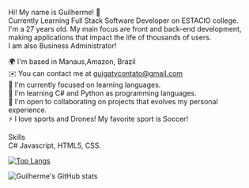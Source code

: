 Hi! My name is Guilherme! 👋 <br />
Currently Learning Full Stack Software Developer on ESTACIO college. <br />
I'm a 27 years old. My main focus are front and back-end development, making applications that impact the life of thousands of users. <br />
I am also Business Administrator!  <br />

🌍 I'm based in Manaus,Amazon, Brazil <br />
✉️ You can contact me at guigatvcontato@gmail.com <br />
🚀 I'm currently focused on learning languages. <br />
🧠 I'm learning C# and Python as programming languages. <br />
🤝 I'm open to collaborating on projects that evolves my personal experience. <br />
⚡ I love sports and Drones! My favorite sport is Soccer! <br />


Skills <br />
C#
Javascript, HTML5, CSS.

[![Top Langs](https://github-readme-stats.vercel.app/api/top-langs/?username=guigasah)](https://github.com/anuraghazra/github-readme-stats)

![Guilherme's GitHub stats](https://github-readme-stats.vercel.app/api?username=guigasah&show_icons=true&theme=radical)
